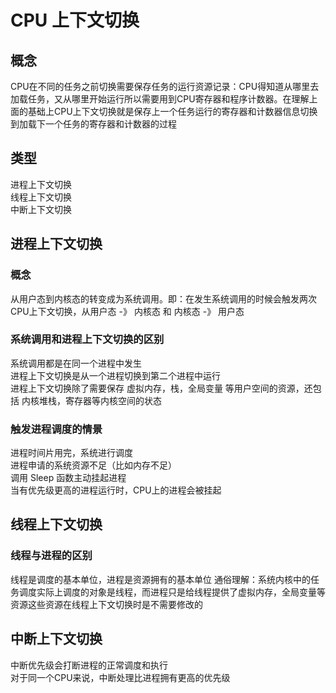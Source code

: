 # CPU 上下文切换  
  
## 概念  
CPU在不同的任务之前切换需要保存任务的运行资源记录：CPU得知道从哪里去加载任务，又从哪里开始运行所以需要用到CPU寄存器和程序计数器。在理解上面的基础上CPU上下文切换就是保存上一个任务运行的寄存器和计数器信息切换到加载下一个任务的寄存器和计数器的过程  
  
## 类型  
进程上下文切换  
线程上下文切换  
中断上下文切换  
  
## 进程上下文切换  
### 概念  
从用户态到内核态的转变成为系统调用。即：在发生系统调用的时候会触发两次CPU上下文切换，从用户态 -》 内核态 和 内核态 -》 用户态  
### 系统调用和进程上下文切换的区别  
系统调用都是在同一个进程中发生  
进程上下文切换是从一个进程切换到第二个进程中运行  
进程上下文切换除了需要保存 虚拟内存，栈，全局变量 等用户空间的资源，还包括 内核堆栈，寄存器等内核空间的状态  
### 触发进程调度的情景  
进程时间片用完，系统进行调度  
进程申请的系统资源不足（比如内存不足）  
调用 Sleep 函数主动挂起进程  
当有优先级更高的进程运行时，CPU上的进程会被挂起  
  
## 线程上下文切换  
### 线程与进程的区别  
线程是调度的基本单位，进程是资源拥有的基本单位 通俗理解：系统内核中的任务调度实际上调度的对象是线程，而进程只是给线程提供了虚拟内存，全局变量等资源这些资源在线程上下文切换时是不需要修改的  
  
## 中断上下文切换  
中断优先级会打断进程的正常调度和执行    
对于同一个CPU来说，中断处理比进程拥有更高的优先级  
